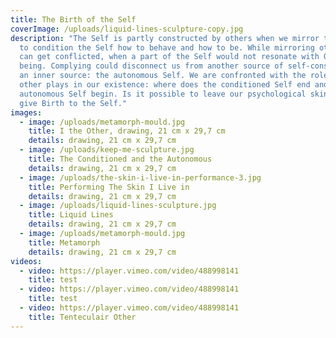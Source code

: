 ```yaml
---
title: The Birth of the Self
coverImage: /uploads/liquid-lines-sculpture-copy.jpg
description: "The Self is partly constructed by others when we mirror the Other
  to condition the Self how to behave and how to be. While mirroring others, we
  can get conflicted, when a part of the Self would not resonate with Other’s
  being. Complying could disconnect us from another source of self-construction,
  an inner source: the autonomous Self. We are confronted with the role that the
  other plays in our existence: where does the conditioned Self end and the
  autonomous Self begin. Is it possible to leave our psychological skin. Can we
  give Birth to the Self."
images:
  - image: /uploads/metamorph-mould.jpg
    title: I the Other, drawing, 21 cm x 29,7 cm
    details: drawing, 21 cm x 29,7 cm
  - image: /uploads/keep-me-sculpture.jpg
    title: The Conditioned and the Autonomous
    details: drawing, 21 cm x 29,7 cm
  - image: /uploads/the-skin-i-live-in-performance-3.jpg
    title: Performing The Skin I Live in
    details: drawing, 21 cm x 29,7 cm
  - image: /uploads/liquid-lines-sculpture.jpg
    title: Liquid Lines
    details: drawing, 21 cm x 29,7 cm
  - image: /uploads/metamorph-mould.jpg
    title: Metamorph
    details: drawing, 21 cm x 29,7 cm
videos:
  - video: https://player.vimeo.com/video/488998141
    title: test
  - video: https://player.vimeo.com/video/488998141
    title: test
  - video: https://player.vimeo.com/video/488998141
    title: Tenteculair Other
---
```

